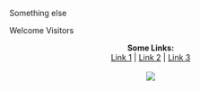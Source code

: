 Something else

<p align="center">
    <div>Welcome Visitors</div>
</p>

<p align="center">
  <b>Some Links:</b><br>
  <a href="#">Link 1</a> |
  <a href="#">Link 2</a> |
  <a href="#">Link 3</a>
  <br><br>
  <img src="https://sbhack19-prod.s3.eu-central-1.amazonaws.com/public-resources/team-logo.gif">
</p>
